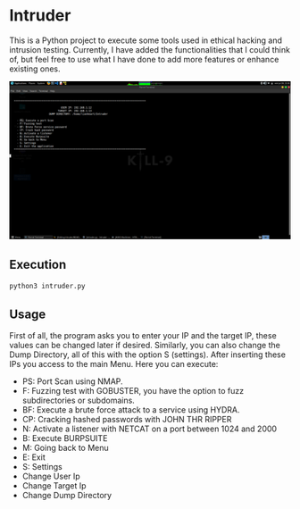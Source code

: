 # Intruder
This is a Python project to execute some tools used in ethical hacking and intrusion testing. Currently, I have added the functionalities that I could think of, but feel free to use what I have done to add more features or enhance existing ones.

![screenshot](https://github.com/R-kill-9/Intruder/blob/main/intruder.png)

## Execution
```bash
python3 intruder.py
```

## Usage
First of all, the program asks you to enter your IP and the target IP, these values can be changed later if desired. Similarly, you can also change the Dump Directory, all of this with the option S (settings).
After inserting these IPs you access to the main Menu. Here you can execute:
-   PS: Port Scan using NMAP.
-   F: Fuzzing test with GOBUSTER, you have the option to fuzz subdirectories or subdomains.
-   BF: Execute a brute force attack to a service using HYDRA.
-   CP: Cracking hashed passwords with JOHN THR RIPPER
-   N: Activate a listener with NETCAT on a port between 1024 and 2000
-   B: Execute BURPSUITE
-   M: Going back to Menu
-   E: Exit
-   S: Settings
  - Change User Ip
  - Change Target Ip
  - Change Dump Directory
  
